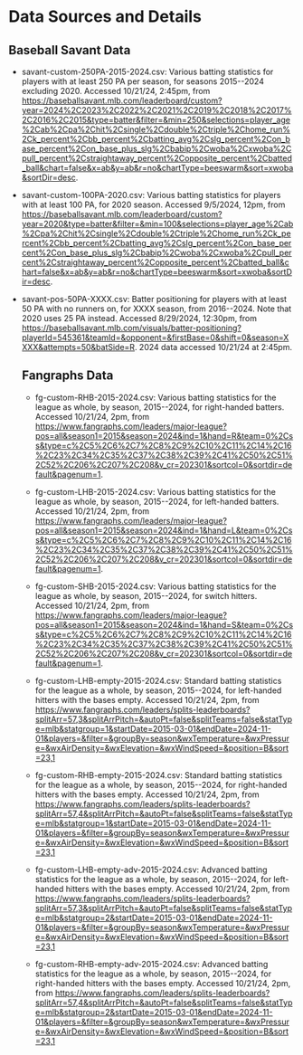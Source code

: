 # Data Sources and Details

## Baseball Savant Data
 - savant-custom-250PA-2015-2024.csv: Various batting statistics for players with at least 250 PA per season, for seasons 2015--2024 excluding 2020. Accessed 10/21/24, 2:45pm, from https://baseballsavant.mlb.com/leaderboard/custom?year=2024%2C2023%2C2022%2C2021%2C2019%2C2018%2C2017%2C2016%2C2015&type=batter&filter=&min=250&selections=player_age%2Cab%2Cpa%2Chit%2Csingle%2Cdouble%2Ctriple%2Chome_run%2Ck_percent%2Cbb_percent%2Cbatting_avg%2Cslg_percent%2Con_base_percent%2Con_base_plus_slg%2Cbabip%2Cwoba%2Cxwoba%2Cpull_percent%2Cstraightaway_percent%2Copposite_percent%2Cbatted_ball&chart=false&x=ab&y=ab&r=no&chartType=beeswarm&sort=xwoba&sortDir=desc.
 
 - savant-custom-100PA-2020.csv: Various batting statistics for players with at least 100 PA, for 2020 season. Accessed 9/5/2024, 12pm, from https://baseballsavant.mlb.com/leaderboard/custom?year=2020&type=batter&filter=&min=100&selections=player_age%2Cab%2Cpa%2Chit%2Csingle%2Cdouble%2Ctriple%2Chome_run%2Ck_percent%2Cbb_percent%2Cbatting_avg%2Cslg_percent%2Con_base_percent%2Con_base_plus_slg%2Cbabip%2Cwoba%2Cxwoba%2Cpull_percent%2Cstraightaway_percent%2Copposite_percent%2Cbatted_ball&chart=false&x=ab&y=ab&r=no&chartType=beeswarm&sort=xwoba&sortDir=desc.
 
  - savant-pos-50PA-XXXX.csv: Batter positioning for players with at least 50 PA with no runners on, for XXXX season, from 2016--2024. Note that 2020 uses 25 PA instead. Accessed 8/29/2024, 12:30pm, from https://baseballsavant.mlb.com/visuals/batter-positioning?playerId=545361&teamId=&opponent=&firstBase=0&shift=0&season=XXXX&attempts=50&batSide=R. 2024 data accessed 10/21/24 at 2:45pm.
    
    ## Fangraphs Data
    - fg-custom-RHB-2015-2024.csv: Various batting statistics for the league as whole, by season, 2015--2024, for right-handed batters. Accessed 10/21/24, 2pm, from https://www.fangraphs.com/leaders/major-league?pos=all&season1=2015&season=2024&ind=1&hand=R&team=0%2Css&type=c%2C5%2C6%2C7%2C8%2C9%2C10%2C11%2C14%2C16%2C23%2C34%2C35%2C37%2C38%2C39%2C41%2C50%2C51%2C52%2C206%2C207%2C208&v_cr=202301&sortcol=0&sortdir=default&pagenum=1.
    
    - fg-custom-LHB-2015-2024.csv: Various batting statistics for the league as whole, by season, 2015--2024, for left-handed batters. Accessed 10/21/24, 2pm, from https://www.fangraphs.com/leaders/major-league?pos=all&season1=2015&season=2024&ind=1&hand=L&team=0%2Css&type=c%2C5%2C6%2C7%2C8%2C9%2C10%2C11%2C14%2C16%2C23%2C34%2C35%2C37%2C38%2C39%2C41%2C50%2C51%2C52%2C206%2C207%2C208&v_cr=202301&sortcol=0&sortdir=default&pagenum=1.
    
    - fg-custom-SHB-2015-2024.csv: Various batting statistics for the league as whole, by season, 2015--2024, for switch hitters. Accessed 10/21/24, 2pm, from https://www.fangraphs.com/leaders/major-league?pos=all&season1=2015&season=2024&ind=1&hand=S&team=0%2Css&type=c%2C5%2C6%2C7%2C8%2C9%2C10%2C11%2C14%2C16%2C23%2C34%2C35%2C37%2C38%2C39%2C41%2C50%2C51%2C52%2C206%2C207%2C208&v_cr=202301&sortcol=0&sortdir=default&pagenum=1.
    
     - fg-custom-LHB-empty-2015-2024.csv: Standard batting statistics for the league as a whole, by season, 2015--2024, for left-handed hitters with the bases empty. Accessed 10/21/24, 2pm, from https://www.fangraphs.com/leaders/splits-leaderboards?splitArr=57,3&splitArrPitch=&autoPt=false&splitTeams=false&statType=mlb&statgroup=1&startDate=2015-03-01&endDate=2024-11-01&players=&filter=&groupBy=season&wxTemperature=&wxPressure=&wxAirDensity=&wxElevation=&wxWindSpeed=&position=B&sort=23,1
     
      - fg-custom-RHB-empty-2015-2024.csv: Standard batting statistics for the league as a whole, by season, 2015--2024, for right-handed hitters with the bases empty. Accessed 10/21/24, 2pm, from https://www.fangraphs.com/leaders/splits-leaderboards?splitArr=57,4&splitArrPitch=&autoPt=false&splitTeams=false&statType=mlb&statgroup=1&startDate=2015-03-01&endDate=2024-11-01&players=&filter=&groupBy=season&wxTemperature=&wxPressure=&wxAirDensity=&wxElevation=&wxWindSpeed=&position=B&sort=23,1
      
      - fg-custom-LHB-empty-adv-2015-2024.csv: Advanced batting statistics for the league as a whole, by season, 2015--2024, for left-handed hitters with the bases empty. Accessed 10/21/24, 2pm, from https://www.fangraphs.com/leaders/splits-leaderboards?splitArr=57,3&splitArrPitch=&autoPt=false&splitTeams=false&statType=mlb&statgroup=2&startDate=2015-03-01&endDate=2024-11-01&players=&filter=&groupBy=season&wxTemperature=&wxPressure=&wxAirDensity=&wxElevation=&wxWindSpeed=&position=B&sort=23,1
     
      - fg-custom-RHB-empty-adv-2015-2024.csv: Advanced batting statistics for the league as a whole, by season, 2015--2024, for right-handed hitters with the bases empty. Accessed 10/21/24, 2pm, from https://www.fangraphs.com/leaders/splits-leaderboards?splitArr=57,4&splitArrPitch=&autoPt=false&splitTeams=false&statType=mlb&statgroup=2&startDate=2015-03-01&endDate=2024-11-01&players=&filter=&groupBy=season&wxTemperature=&wxPressure=&wxAirDensity=&wxElevation=&wxWindSpeed=&position=B&sort=23,1
    
    